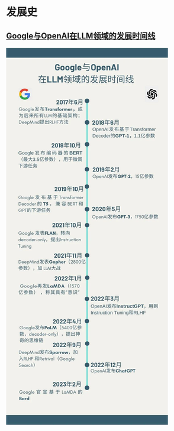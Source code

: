 # 发展史

## [Google与OpenAI在LLM领域的发展时间线](https://hub.baai.ac.cn/view/23989)
![](./images/Google_OpenAI_LLM_Timeline.jpg)